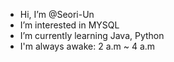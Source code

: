 - Hi, I’m @Seori-Un
- I’m interested in MYSQL
- I’m currently learning Java, Python
- I'm always awake: 2 a.m ~ 4 a.m

<!---
Seori-Un/Seori-Un is a ✨ special ✨ repository because its `README.md` (this file) appears on your GitHub profile.
You can click the Preview link to take a look at your changes.
--->
